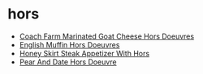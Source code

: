 # hors

 * [Coach Farm Marinated Goat Cheese Hors Doeuvres](../index/c/coach-farm-marinated-goat-cheese-hors-doeuvres-10073.json)
 * [English Muffin Hors Doeuvres](../index/e/english-muffin-hors-doeuvres.json)
 * [Honey Skirt Steak Appetizer With Hors](../index/h/honey-skirt-steak-appetizer-with-hors.json)
 * [Pear And Date Hors Doeuvre](../index/p/pear-and-date-hors-doeuvre.json)
